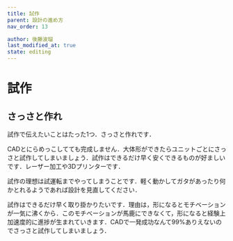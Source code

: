 ```yaml
---
title: 試作
parent: 設計の進め方
nav_order: 13

author: 後藤波瑠
last_modified_at: true
state: editing
---
```


# **試作**

## さっさと作れ
試作で伝えたいことはたった1つ．さっさと作れです．

CADとにらめっこしてても完成しません．大体形ができたらユニットごとにさっさと試作してしまいましょう．試作はできるだけ早く安くできるものが好ましいです．レーザー加工や3Dプリンターです．

試作の理想は試運転までやってしまうことです．軽く動かしてガタがあったり何かとれるようであれば設計を見直してください．

試作はできるだけ早く取り掛かりたいです．理由は，形になるとモチベーションが一気に沸くから．このモチベーションが馬鹿にできなくて，形になると経験上加速度的に進捗が生まれていきます．CADで一発成功なんて99%ありえないのでさっさと試作してしまいましょう．